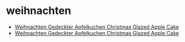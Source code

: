 # weihnachten

 * [Weihnachten Gedeckter Apfelkuchen Christmas Glazed Apple Cake](../../index/w/weihnachten-gedeckter-apfelkuchen-christmas-glazed-apple-cake.json)
 * [Weihnachten Gedeckter Apfelkuchen Christmas Glazed Apple Cake](../../index/w/weihnachten-gedeckter-apfelkuchen-christmas-glazed-apple-cake.json)

